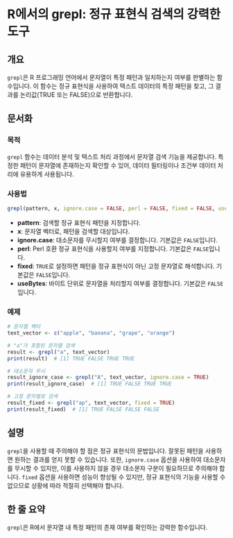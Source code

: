 <!--
Meta Description: # R에서의 grepl: 정규 표현식 검색의 강력한 도구 ## 개요 `grepl`은 R 프로그래밍 언어에서 문자열이 특정 패턴과 일치하는지 여부를 판별하는 함수입니다. 이 함수는 정규 표현식을 사용하여 텍스트 데이터의 특정 패턴을 찾고, 그 결과를 논리값(TRUE 또는...
Meta Keywords: false, true, grepl, 여부를, 패턴을
-->

# R에서의 grepl: 정규 표현식 검색의 강력한 도구

## 개요
`grepl`은 R 프로그래밍 언어에서 문자열이 특정 패턴과 일치하는지 여부를 판별하는 함수입니다. 이 함수는 정규 표현식을 사용하여 텍스트 데이터의 특정 패턴을 찾고, 그 결과를 논리값(TRUE 또는 FALSE)으로 반환합니다.

## 문서화

### 목적
`grepl` 함수는 데이터 분석 및 텍스트 처리 과정에서 문자열 검색 기능을 제공합니다. 특정한 패턴이 문자열에 존재하는지 확인할 수 있어, 데이터 필터링이나 조건부 데이터 처리에 유용하게 사용됩니다.

### 사용법
```R
grepl(pattern, x, ignore.case = FALSE, perl = FALSE, fixed = FALSE, useBytes = FALSE)
```

- **pattern**: 검색할 정규 표현식 패턴을 지정합니다.
- **x**: 문자열 벡터로, 패턴을 검색할 대상입니다.
- **ignore.case**: 대소문자를 무시할지 여부를 결정합니다. 기본값은 `FALSE`입니다.
- **perl**: Perl 호환 정규 표현식을 사용할지 여부를 지정합니다. 기본값은 `FALSE`입니다.
- **fixed**: `TRUE`로 설정하면 패턴을 정규 표현식이 아닌 고정 문자열로 해석합니다. 기본값은 `FALSE`입니다.
- **useBytes**: 바이트 단위로 문자열을 처리할지 여부를 결정합니다. 기본값은 `FALSE`입니다.

### 예제
```R
# 문자열 벡터
text_vector <- c("apple", "banana", "grape", "orange")

# "a"가 포함된 문자열 검색
result <- grepl("a", text_vector)
print(result)  # [1] TRUE FALSE TRUE TRUE

# 대소문자 무시
result_ignore_case <- grepl("A", text_vector, ignore.case = TRUE)
print(result_ignore_case)  # [1] TRUE FALSE TRUE TRUE

# 고정 문자열로 검색
result_fixed <- grepl("ap", text_vector, fixed = TRUE)
print(result_fixed)  # [1] TRUE FALSE FALSE FALSE
```

## 설명
`grepl`을 사용할 때 주의해야 할 점은 정규 표현식의 문법입니다. 잘못된 패턴을 사용하면 원하는 결과를 얻지 못할 수 있습니다. 또한, `ignore.case` 옵션을 사용하여 대소문자를 무시할 수 있지만, 이를 사용하지 않을 경우 대소문자 구분이 필요하므로 주의해야 합니다. `fixed` 옵션을 사용하면 성능이 향상될 수 있지만, 정규 표현식의 기능을 사용할 수 없으므로 상황에 따라 적절히 선택해야 합니다.

## 한 줄 요약
`grepl`은 R에서 문자열 내 특정 패턴의 존재 여부를 확인하는 강력한 함수입니다.